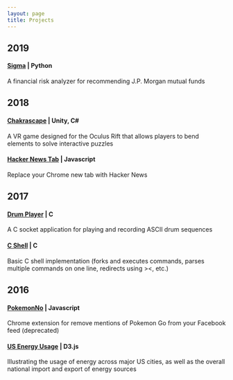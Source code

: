 ```yaml
---
layout: page
title: Projects
---
```


## 2019

#### [Sigma](http://61.93.198.242/jpm-sigma/index.php/questionnaire/financial-health/) | Python

A financial risk analyzer for recommending J.P. Morgan mutual funds 

## 2018

#### [Chakrascape](https://www.youtube.com/watch?v=A2SIj2BIOAo) | Unity, C#

A VR game designed for the Oculus Rift that allows players to bend elements to solve interactive puzzles

#### [Hacker News Tab](https://github.com/sharon-lin/hackernews-tab) | Javascript

Replace your Chrome new tab with Hacker News

## 2017

#### [Drum Player](https://github.com/sharon-lin/Sharon-Lin_John-Park_Yikai-Wang_Bloop) | C

A C socket application for playing and recording ASCII drum sequences

#### [C Shell](https://github.com/sharon-lin/shell-proj) | C

Basic C shell implementation (forks and executes commands, parses multiple commands on one line, redirects using ><, etc.)

## 2016

#### [PokemonNo](https://github.com/sharon-lin/PokemonNo) | Javascript

Chrome extension for remove mentions of Pokemon Go from your Facebook feed (deprecated)

#### [US Energy Usage](https://github.com/janetzhang321/mitochondria) | D3.js

Illustrating the usage of energy across major US cities, as well as the overall national import and export of energy sources
